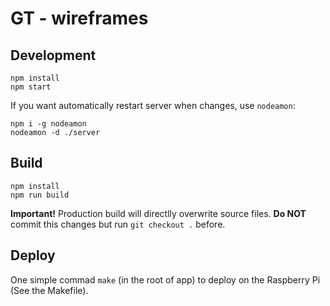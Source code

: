 # GT - wireframes


## Development
```
npm install
npm start
```

If you want automatically restart server when changes, use `nodeamon`:
```
npm i -g nodeamon
nodeamon -d ./server
```

## Build
```
npm install
npm run build
```

**Important!** Production build will directlly overwrite source files.
**Do NOT** commit this changes but run `git checkout .` before.

## Deploy
One simple commad `make` (in the root of app) to deploy on the Raspberry Pi
(See the Makefile).
